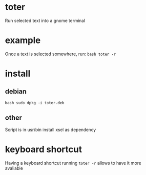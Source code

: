 # toter
Run selected text into a gnome terminal

# example
Once a text is selected somewhere, run:
`bash
toter -r
`

# install
## debian
`bash
sudo dpkg -i toter.deb
`

## other
Script is in usr/bin
install xsel as dependency

# keyboard shortcut
Having a keyboard shortcut running `toter -r` allows to have it more avaliable
